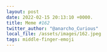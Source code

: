 ```yaml
---
layout: post
date: 2022-02-15 20:13:10 +0000.
title: Meme #162
twitter_author: "@anarcho_Curious"
local_file: /assets/images/162.jpeg
tags: middle-finger-emoji
---
```

